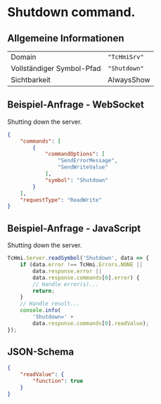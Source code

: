 # Shutdown command.

## Allgemeine Informationen

|  |  |
| - | - |
| Domain | `"TcHmiSrv"` |
| Vollständiger Symbol-Pfad | `"Shutdown"` |
| Sichtbarkeit | AlwaysShow |

## Beispiel-Anfrage - WebSocket

Shutting down the server.
```json
{
    "commands": [
        {
            "commandOptions": [
                "SendErrorMessage",
                "SendWriteValue"
            ],
            "symbol": "Shutdown"
        }
    ],
    "requestType": "ReadWrite"
}
```

## Beispiel-Anfrage - JavaScript

Shutting down the server.
```javascript
TcHmi.Server.readSymbol('Shutdown', data => {
    if (data.error !== TcHmi.Errors.NONE ||
        data.response.error ||
        data.response.commands[0].error) {
        // Handle error(s)...
        return;
    }
    // Handle result...
    console.info(
        'Shutdown=' +
        data.response.commands[0].readValue);
});
```

## JSON-Schema

```json
{
    "readValue": {
        "function": true
    }
}
```
